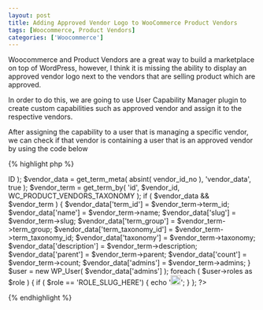 ```yaml
---
layout: post
title: Adding Approved Vendor Logo to WooCommerce Product Vendors
tags: [Woocommerce, Product Vendors]
categories: ['Woocommerce']
---
```



Woocommerce and Product Vendors are a great way to build a marketplace on top
of WordPress, however, I think it is missing the ability to display an
approved vendor logo next to the vendors that are selling product which are
approved.


In order to do this, we are going to use User Capability Manager plugin to create
custom capabilities such as approved vendor and assign it to the respective vendors.

After assigning the capability to a user that is managing a specific vendor, we can
check if that vendor is containing a user that is an approved vendor by using the
code below

{% highlight php %}
<?php
$vendor_id_no = WC_Product_Vendors_Utils::get_vendor_id_from_product( $post->ID );
$vendor_data = get_term_meta( absint( vendor_id_no ), 'vendor_data', true );

$vendor_term = get_term_by( 'id', $vendor_id, WC_PRODUCT_VENDORS_TAXONOMY );

if ( $vendor_data && $vendor_term ) {
	$vendor_data['term_id'] = $vendor_term->term_id;
	$vendor_data['name'] = $vendor_term->name;
	$vendor_data['slug'] = $vendor_term->slug;
	$vendor_data['term_group'] = $vendor_term->term_group;
	$vendor_data['term_taxonomy_id'] = $vendor_term->term_taxonomy_id;
	$vendor_data['taxonomy'] = $vendor_term->taxonomy;
	$vendor_data['description'] = $vendor_term->description;
	$vendor_data['parent'] = $vendor_term->parent;
	$vendor_data['count'] = $vendor_term->count;
	$vendor_data['admins'] = $vendor_term->admins;
}

$user = new WP_User( $vendor_data['admins'] );

foreach ( $user->roles as $role ) {
  if ( $role == 'ROLE_SLUG_HERE') {
	echo '<img style="display:inline-block;" alt="Approved Vendor" title="Approved Vendor" src="IMAGE_LINK_HERE" width="20" height="20">';
	}
};
?>
{% endhighlight %}
